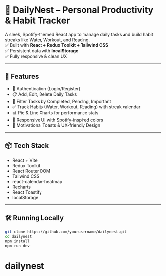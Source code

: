 # 🎯 DailyNest – Personal Productivity & Habit Tracker

A sleek, Spotify-themed React app to manage daily tasks and build habit streaks like Water, Workout, and Reading.  
✅ Built with **React + Redux Toolkit + Tailwind CSS**  
✅ Persistent data with **localStorage**  
✅ Fully responsive & clean UX

---

## 🚀 Features

- 🔐 Authentication (Login/Register)
- 📋 Add, Edit, Delete Daily Tasks
- 📌 Filter Tasks by Completed, Pending, Important
- ✅ Track Habits (Water, Workout, Reading) with streak calendar
- 📊 Pie & Line Charts for performance stats
- 🌈 Responsive UI with Spotify-inspired colors
- 🔔 Motivational Toasts & UX-friendly Design

---

## 📦 Tech Stack

- React + Vite
- Redux Toolkit
- React Router DOM
- Tailwind CSS
- react-calendar-heatmap
- Recharts
- React Toastify
- localStorage

---

## 🛠️ Running Locally

```bash
git clone https://github.com/yourusername/dailynest.git
cd dailynest
npm install
npm run dev
```
# dailynest

